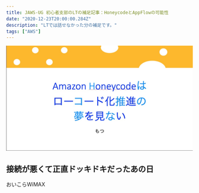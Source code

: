 ```yaml
---
title: JAWS-UG 初心者支部のLTの補足記事：HoneycodeとAppFlowの可能性
date: "2020-12-23T20:00:00.284Z"
description: "LTでは話せなかった分の補足です。"
tags: ["AWS"]
---
```

![AWSicon](AWSicon.jpg)

## 接続が悪くて正直ドッキドキだったあの日  
おいこらWiMAX  